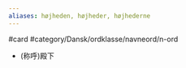 ```yaml
---
aliases: højheden, højheder, højhederne
---
```

#card #category/Dansk/ordklasse/navneord/n-ord 
- (称呼)殿下
